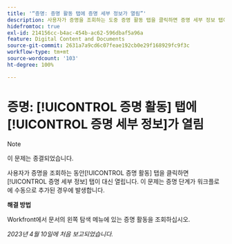 ```yaml
---
title: '“증명: 증명 활동 탭에 증명 세부 정보가 열림”'
description: 사용자가 증명을 조회하는 도중 증명 활동 탭을 클릭하면 증명 세부 정보 탭이 대신 열립니다. 이 문제는 증명 단계가 워크플로에 수동으로 추가된 경우에 발생합니다.
hidefromtoc: true
exl-id: 214156cc-b4ac-454b-ac62-596dbaf5a96a
feature: Digital Content and Documents
source-git-commit: 2631a7a9cd6c07feae192cb0e29f168929fc9f3c
workflow-type: tm+mt
source-wordcount: '103'
ht-degree: 100%

---
```


# 증명: [!UICONTROL 증명 활동] 탭에 [!UICONTROL 증명 세부 정보]가 열림

<!--This article is on WF and WFP TOCs-->

<!--Valid issue, live for workaround-->

>[!NOTE]
>
>이 문제는 종결되었습니다.

사용자가 증명을 조회하는 동안[!UICONTROL 증명 활동] 탭을 클릭하면 [!UICONTROL 증명 세부 정보] 탭이 대신 열립니다. 이 문제는 증명 단계가 워크플로에 수동으로 추가된 경우에 발생합니다.

**해결 방법**

Workfront에서 문서의 왼쪽 탐색 메뉴에 있는 증명 활동을 조회하십시오.

_2023년 4월 10일에 처음 보고되었습니다._

